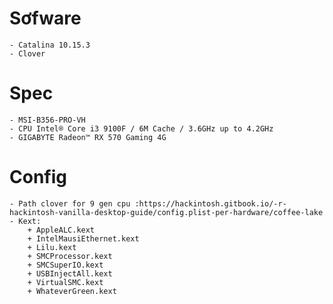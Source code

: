 # Sơfware 
    - Catalina 10.15.3
    - Clover
# Spec
    - MSI-B356-PRO-VH
    - CPU Intel® Core i3 9100F / 6M Cache / 3.6GHz up to 4.2GHz
    - GIGABYTE Radeon™ RX 570 Gaming 4G
# Config
    - Path clover for 9 gen cpu :https://hackintosh.gitbook.io/-r-hackintosh-vanilla-desktop-guide/config.plist-per-hardware/coffee-lake
    - Kext:
        + AppleALC.kext
        + IntelMausiEthernet.kext
        + Lilu.kext
        + SMCProcessor.kext
        + SMCSuperIO.kext
        + USBInjectAll.kext
        + VirtualSMC.kext
        + WhateverGreen.kext
